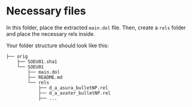 # Necessary files

In this folder, place the extracted `main.dol` file. Then, create a `rels` folder and place the necessary rels inside.

Your folder structure should look like this:
```
├── orig
    ├── SOEU01.sha1
    └── SOEU01
        ├── main.dol
        ├── README.md
        └── rels
            ├── d_a_asura_bulletNP.rel
            ├── d_a_avater_bulletNP.rel
            ├── ...
```
